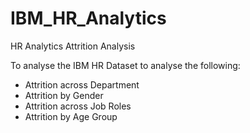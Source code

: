 # IBM_HR_Analytics
HR Analytics Attrition Analysis

To analyse the IBM HR Dataset to analyse the following:
- Attrition across Department
- Attrition by Gender
- Attrition across Job Roles
- Attrition by Age Group

